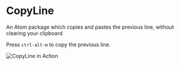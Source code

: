 # CopyLine

An Atom package which copies and pastes the previous line, without clearing your clipboard

Press `ctrl-alt-m` to copy the previous line.

![CopyLine in Action](http://imgur.com/d4f3fcb6-8a72-4574-bba8-7876f7615567)
